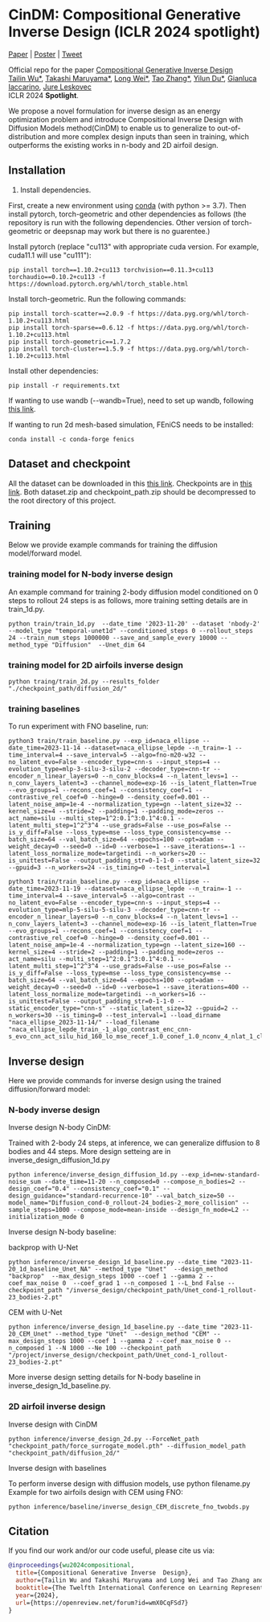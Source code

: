# CinDM: Compositional Generative Inverse  Design (ICLR 2024 spotlight)

[Paper](https://openreview.net/forum?id=wmX0CqFSd7) | [Poster](https://github.com/AI4Science-WestlakeU/cindm/blob/main/assets/CinDM_poster.pdf) | [Tweet](https://twitter.com/tailin_wu/status/1747259448635367756) 

Official repo for the paper [Compositional Generative Inverse  Design](https://openreview.net/forum?id=wmX0CqFSd7)<br />
[Tailin Wu*](https://tailin.org/), [Takashi Maruyama*](https://sites.google.com/view/tmaruyama/home), [Long Wei*](), [Tao Zhang*](), [Yilun Du*](https://yilundu.github.io/), [Gianluca Iaccarino](https://profiles.stanford.edu/gianluca-iaccarino), [Jure Leskovec](https://cs.stanford.edu/people/jure/)<br />
ICLR 2024 **Spotlight**. 

We propose a novel formulation for inverse design as an energy optimization problem and introduce Compositional Inverse Design with Diffusion Models method(CinDM) to enable us to generalize to out-of-distribution and more complex design inputs than seen in training, which outperforms the existing works in n-body and 2D airfoil design.
<!-- <a href="url"><img src="https://github.com/snap-stanford/lamp/blob/master/assets/lamp_architecture.png" align="center" width="700" ></a>

Learned remeshing & evolution by LAMP:
<a href="url"><img src="https://github.com/snap-stanford/lamp/blob/master/assets/gif-lamp.gif" align="center" width="300" ></a> -->

## Installation


1. Install dependencies.

First, create a new environment using [conda](https://docs.conda.io/en/latest/miniconda.html) (with python >= 3.7). Then install pytorch, torch-geometric and other dependencies as follows (the repository is run with the following dependencies. Other version of torch-geometric or deepsnap may work but there is no guarentee.)

Install pytorch (replace "cu113" with appropriate cuda version. For example, cuda11.1 will use "cu111"):
```code
pip install torch==1.10.2+cu113 torchvision==0.11.3+cu113 torchaudio==0.10.2+cu113 -f https://download.pytorch.org/whl/torch_stable.html
```

Install torch-geometric. Run the following commands:
```code
pip install torch-scatter==2.0.9 -f https://data.pyg.org/whl/torch-1.10.2+cu113.html
pip install torch-sparse==0.6.12 -f https://data.pyg.org/whl/torch-1.10.2+cu113.html
pip install torch-geometric==1.7.2
pip install torch-cluster==1.5.9 -f https://data.pyg.org/whl/torch-1.10.2+cu113.html
```

Install other dependencies:
```code
pip install -r requirements.txt
```

If wanting to use wandb (--wandb=True), need to set up wandb, following [this link](https://docs.wandb.ai/quickstart).

If wanting to run 2d mesh-based simulation, FEniCS needs to be installed:

```code
conda install -c conda-forge fenics
```


## Dataset and checkpoint

All the dataset can be downloaded in this [this link](https://drive.google.com/file/d/1qolmtsYF4zAQwsUt6OM0nrwJUfWpHqA3/view?usp=drive_link). Checkpoints are in [this link](https://drive.google.com/file/d/1ZQi7iyudhezO7I6lx7-L7HEpLGBHcgrI/view?usp=drive_link). Both dataset.zip and checkpoint_path.zip should be decompressed to the root directory of this project.

## Training

Below we provide example commands for training the diffusion model/forward model.

### training model for N-body inverse design

An example command for training 2-body diffusion model conditioned on 0 steps to rollout 24 steps is as follows, more training setting details are in train_1d.py.
```code
python train/train_1d.py  --date_time '2023-11-20' --dataset 'nbody-2' --model_type "temporal-unet1d" --conditioned_steps 0 --rollout_steps 24 --train_num_steps 1000000 --save_and_sample_every 10000 --method_type "Diffusion"  --Unet_dim 64
```

### training model for 2D airfoils inverse design

```code
python traing/train_2d.py --results_folder "./checkpoint_path/diffusion_2d/"
```

### training baselines

To run experiment with FNO baseline, run:

```code
python3 train/train_baseline.py --exp_id=naca_ellipse --date_time=2023-11-14 --dataset=naca_ellipse_lepde --n_train=-1 --time_interval=4 --save_interval=5 --algo=fno-m20-w32 --no_latent_evo=False --encoder_type=cnn-s --input_steps=4 --evolution_type=mlp-3-silu-3-silu-2 --decoder_type=cnn-tr --encoder_n_linear_layers=0 --n_conv_blocks=4 --n_latent_levs=1 --n_conv_layers_latent=3 --channel_mode=exp-16 --is_latent_flatten=True --evo_groups=1 --recons_coef=1 --consistency_coef=1 --contrastive_rel_coef=0 --hinge=0 --density_coef=0.001 --latent_noise_amp=1e-4 --normalization_type=gn --latent_size=32 --kernel_size=4 --stride=2 --padding=1 --padding_mode=zeros --act_name=silu --multi_step=1^2:0.1^3:0.1^4:0.1 --latent_multi_step=1^2^3^4 --use_grads=False --use_pos=False --is_y_diff=False --loss_type=mse --loss_type_consistency=mse --batch_size=64 --val_batch_size=64 --epochs=100 --opt=adam --weight_decay=0 --seed=0 --id=0 --verbose=1 --save_iterations=-1 --latent_loss_normalize_mode=targetindi --n_workers=20 --is_unittest=False --output_padding_str=0-1-1-0 --static_latent_size=32 --gpuid=3 --n_workers=24 --is_timing=0 --test_interval=1
```
```code
python3 train/train_baseline.py --exp_id=naca_ellipse --date_time=2023-11-19 --dataset=naca_ellipse_lepde --n_train=-1 --time_interval=4 --save_interval=5 --algo=contrast --no_latent_evo=False --encoder_type=cnn-s --input_steps=4 --evolution_type=mlp-5-silu-5-silu-3 --decoder_type=cnn-tr --encoder_n_linear_layers=0 --n_conv_blocks=4 --n_latent_levs=1 --n_conv_layers_latent=3 --channel_mode=exp-16 --is_latent_flatten=True --evo_groups=1 --recons_coef=1 --consistency_coef=1 --contrastive_rel_coef=0 --hinge=0 --density_coef=0.001 --latent_noise_amp=1e-4 --normalization_type=gn --latent_size=160 --kernel_size=4 --stride=2 --padding=1 --padding_mode=zeros --act_name=silu --multi_step=1^2:0.1^3:0.1^4:0.1 --latent_multi_step=1^2^3^4 --use_grads=False --use_pos=False --is_y_diff=False --loss_type=mse --loss_type_consistency=mse --batch_size=64 --val_batch_size=64 --epochs=100 --opt=adam --weight_decay=0 --seed=0 --id=0 --verbose=1 --save_iterations=400 --latent_loss_normalize_mode=targetindi --n_workers=16 --is_unittest=False --output_padding_str=0-1-1-0 --static_encoder_type="cnn-s" --static_latent_size=32 --gpuid=2 --n_workers=30 --is_timing=0 --test_interval=1 --load_dirname "naca_ellipse_2023-11-14/" --load_filename "naca_ellipse_lepde_train_-1_algo_contrast_enc_cnn-s_evo_cnn_act_silu_hid_160_lo_mse_recef_1.0_conef_1.0_nconv_4_nlat_1_clat_3_nl_False_lf_True_reg_None_gpu:4_id_0_Hash_yAlVxifp_whdeng.p"
```
## Inverse design

Here we provide commands for inverse design using the trained diffusion/forward model:

### N-body inverse design

Inverse design N-body CinDM:

Trained with 2-body 24 steps, at inference, we can generalize diffusion to 8 bodies and 44 steps. More design setteing are in inverse_design_diffusion_1d.py
```code
python inference/inverse_design_diffusion_1d.py --exp_id=new-standard-noise_sum --date_time=11-20 --n_composed=0 --compose_n_bodies=2 --design_coef="0.4" --consistency_coef="0.1" --design_guidance="standard-recurrence-10" --val_batch_size=50 --model_name="Diffusion_cond-0_rollout-24_bodies-2_more_collision" --sample_steps=1000 --compose_mode=mean-inside --design_fn_mode=L2 --initialization_mode 0
```
Inverse design N-body baseline:

backprop with U-Net
```code 
python inference/inverse_design_1d_baseline.py --date_time "2023-11-20_1d_baseline_Unet_NA" --method_type "Unet"  --design_method "backprop"  --max_design_steps 1000 --coef 1 --gamma 2 --coef_max_noise 0  --coef_grad 1 --n_composed 1 --L_bnd False --checkpoint_path "/inverse_design/checkpoint_path/Unet_cond-1_rollout-23_bodies-2.pt"
```

CEM with U-Net
```code 
python inference/inverse_design_1d_baseline.py --date_time "2023-11-20_CEM_Unet" --method_type "Unet"  --design_method "CEM" --max_design_steps 1000 --coef 1 --gamma 2 --coef_max_noise 0 --n_composed 1 --N 1000 --Ne 100 --checkpoint_path "/project/inverse_design/checkpoint_path/Unet_cond-1_rollout-23_bodies-2.pt"
```

More inverse design setting details for N-body baseline in inverse_design_1d_baseline.py. 
### 2D airfoil inverse design

Inverse design with CinDM

```code
python inference/inverse_design_2d.py --ForceNet_path "checkpoint_path/force_surrogate_model.pth" --diffusion_model_path "checkpoint_path/diffusion_2d/"
```

Inverse design with baselines

To perform inverse design with diffusion models, use python filename.py
Example for two airfoils design with CEM using FNO:
```code
python inference/baseline/inverse_design_CEM_discrete_fno_twobds.py
```

## Citation
If you find our work and/or our code useful, please cite us via:

```bibtex
@inproceedings{wu2024compositional,
  title={Compositional Generative Inverse  Design},
  author={Tailin Wu and Takashi Maruyama and Long Wei and Tao Zhang and Yilun Du and Gianluca Iaccarino and Jure Leskovec},
  booktitle={The Twelfth International Conference on Learning Representations},
  year={2024},
  url={https://openreview.net/forum?id=wmX0CqFSd7}
}
```
